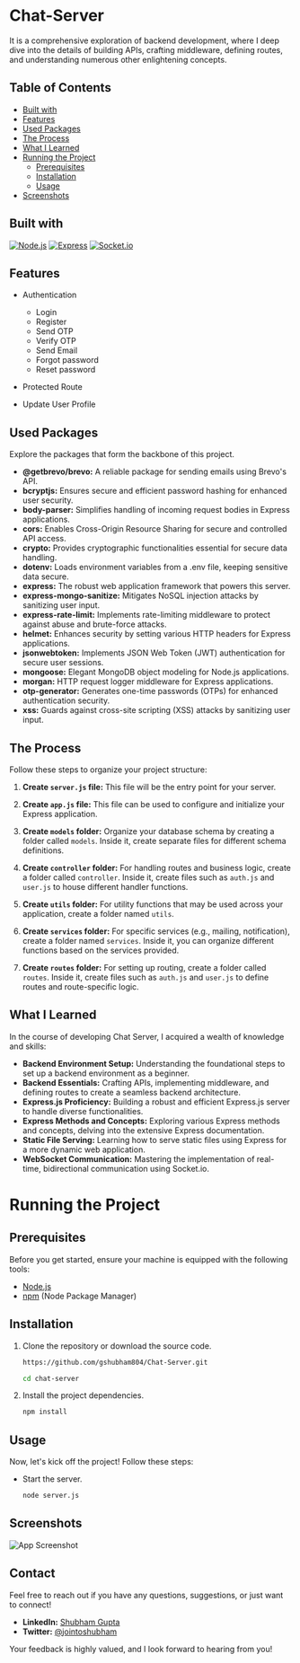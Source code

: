 
# Chat-Server

It is a comprehensive exploration of backend development, where I deep dive into the details of building APIs, crafting middleware, defining routes, and understanding numerous other enlightening concepts.


## Table of Contents

- [Built with](#built-with)
- [Features](#features)
- [Used Packages](#used-packages)
- [The Process](#the-process)
- [What I Learned](#what-i-learned)
- [Running the Project](#running-the-project)
    - [Prerequisites](#prerequisites)
    - [Installation](#installation)
    - [Usage](#usage)
- [Screenshots](#screenshots)



## Built with

[![Node.js](https://img.shields.io/badge/Node.js-brightgreen)](https://nodejs.org/)
[![Express](https://img.shields.io/badge/Express-blue)](https://expressjs.com/)
[![Socket.io](https://img.shields.io/badge/Socket.io-yellow)](https://socket.io/)



## Features

- Authentication

   - Login
   - Register
   - Send OTP
   - Verify OTP
   - Send Email
   - Forgot password
   - Reset password

- Protected Route

- Update User Profile



## Used Packages

Explore the packages that form the backbone of this project.

- **@getbrevo/brevo:** A reliable package for sending emails using Brevo's API.
- **bcryptjs:** Ensures secure and efficient password hashing for enhanced user security.
- **body-parser:** Simplifies handling of incoming request bodies in Express applications.
- **cors:** Enables Cross-Origin Resource Sharing for secure and controlled API access.
- **crypto:** Provides cryptographic functionalities essential for secure data handling.
- **dotenv:** Loads environment variables from a .env file, keeping sensitive data secure.
- **express:** The robust web application framework that powers this server.
- **express-mongo-sanitize:** Mitigates NoSQL injection attacks by sanitizing user input.
- **express-rate-limit:** Implements rate-limiting middleware to protect against abuse and brute-force attacks.
- **helmet:** Enhances security by setting various HTTP headers for Express applications.
- **jsonwebtoken:** Implements JSON Web Token (JWT) authentication for secure user sessions.
- **mongoose:** Elegant MongoDB object modeling for Node.js applications.
- **morgan:** HTTP request logger middleware for Express applications.
- **otp-generator:** Generates one-time passwords (OTPs) for enhanced authentication security.
- **xss:** Guards against cross-site scripting (XSS) attacks by sanitizing user input.

## The Process

Follow these steps to organize your project structure:

1. **Create `server.js` file:** This file will be the entry point for your server.

2. **Create `app.js` file:** This file can be used to configure and initialize your Express application.

3. **Create `models` folder:** Organize your database schema by creating a folder called `models`. Inside it, create separate files for different schema definitions.

4. **Create `controller` folder:** For handling routes and business logic, create a folder called `controller`. Inside it, create files such as `auth.js` and `user.js` to house different handler functions.

5. **Create `utils` folder:** For utility functions that may be used across your application, create a folder named `utils`.

6. **Create `services` folder:** For specific services (e.g., mailing, notification), create a folder named `services`. Inside it, you can organize different functions based on the services provided.

7. **Create `routes` folder:** For setting up routing, create a folder called `routes`. Inside it, create files such as `auth.js` and `user.js` to define routes and route-specific logic.
## What I Learned

In the course of developing Chat Server, I acquired a wealth of knowledge and skills:

- **Backend Environment Setup:** Understanding the foundational steps to set up a backend environment as a beginner.
- **Backend Essentials:** Crafting APIs, implementing middleware, and defining routes to create a seamless backend architecture.
- **Express.js Proficiency:** Building a robust and efficient Express.js server to handle diverse functionalities.
- **Express Methods and Concepts:** Exploring various Express methods and concepts, delving into the extensive Express documentation.
- **Static File Serving:** Learning how to serve static files using Express for a more dynamic web application.
- **WebSocket Communication:** Mastering the implementation of real-time, bidirectional communication using Socket.io.

# Running the Project

## Prerequisites

Before you get started, ensure your machine is equipped with the following tools:

- [Node.js](https://nodejs.org/)
- [npm](https://www.npmjs.com/) (Node Package Manager)

## Installation

1. Clone the repository or download the source code.

    ```bash
    https://github.com/gshubham804/Chat-Server.git

    cd chat-server
    ```

2. Install the project dependencies.

    ```bash
    npm install
    ```

## Usage

Now, let's kick off the project! Follow these steps:

- Start the server.
    ```bash
    node server.js
    ```

## Screenshots

![App Screenshot](https://via.placeholder.com/468x300?text=App+Screenshot+Here)



## Contact

Feel free to reach out if you have any questions, suggestions, or just want to connect!

- **LinkedIn:** [Shubham Gupta](https://www.linkedin.com/in/shubhamgupta804/)
- **Twitter:** [@jointoshubham](https://twitter.com/jointoshubham)

Your feedback is highly valued, and I look forward to hearing from you!




